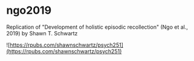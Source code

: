 # ngo2019
Replication of "Development of holistic episodic recollection" (Ngo et al., 2019) by Shawn T. Schwartz

![https://rpubs.com/shawnschwartz/psych251](https://rpubs.com/shawnschwartz/psych251)
